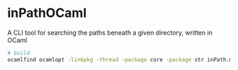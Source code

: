 # inPathOCaml
A CLI tool for searching the paths beneath a given directory, written in OCaml

```sh
# build
ocamlfind ocamlopt -linkpkg -thread -package core -package str inPath.ml -o inPath.native
```
